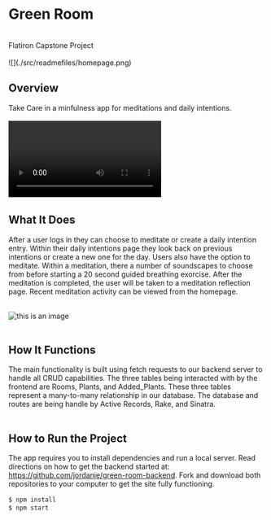 # Green Room

</br>
Flatiron Capstone Project
</br>
</br>
![](./src/readmefiles/homepage.png)

## Overview
Take Care in a minfulness app for meditations and daily intentions. 
</br>
</br>
![this is a gif](./src/readmefiles/ezgif.com-gif-maker.mov)

## What It Does
After a user logs in they can choose to meditate or create a daily intention entry. Within their daily intentions page they look back on previous intentions or create a new one for the day.
Users also have the option to meditate. Within a meditation, there a number of soundscapes to choose from before starting a 20 second guided breathing exorcise. After the meditation is completed, the user will be taken to a meditation reflection page. Recent meditation activity can be viewed from the homepage.
</br>
</br>

![this is an image](./src/ezgif.com-gif-maker.gif)
</br>
</br>

## How It Functions
The main functionality is built using fetch requests to our backend server to handle all CRUD capabilities. The three tables being interacted with by the frontend are Rooms, Plants, and Added_Plants. These three tables represent a many-to-many relationship in our database. The database and routes are being handle by Active Records, Rake, and Sinatra. 
</br>
</br>

## How to Run the Project
The app requires you to install dependencies and run a local server. Read directions on how to get the backend started at: https://github.com/jordanje/green-room-backend. Fork and download both repositories to your computer to get the site fully functioning.

```
$ npm install 
$ npm start
```

</br>
